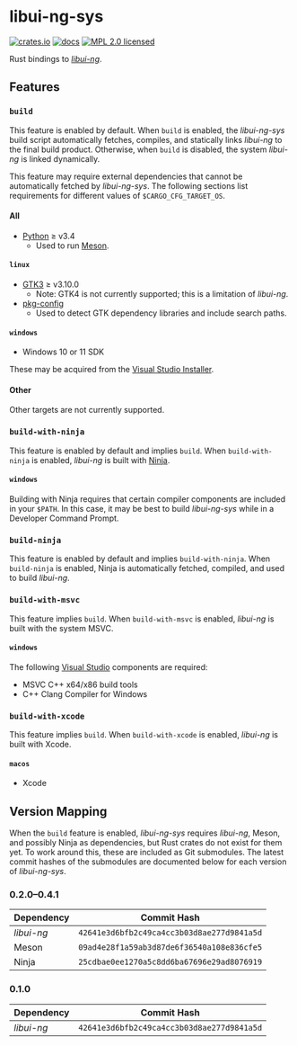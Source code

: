 # libui-ng-sys

[![crates.io](https://img.shields.io/crates/v/libui-ng-sys)](https://crates.io/crates/libui-ng-sys)
[![docs](https://docs.rs/libui-ng-sys/badge.svg)](https://docs.rs/libui-ng-sys)
[![MPL 2.0 licensed](https://img.shields.io/github/license/norepimorphism/libui-ng-sys)](./LICENSE)

Rust bindings to [*libui-ng*](https://github.com/libui-ng/libui-ng).

## Features

### `build`

This feature is enabled by default. When `build` is enabled, the *libui-ng-sys* build script automatically fetches, compiles, and statically links *libui-ng* to the final build product. Otherwise, when `build` is disabled, the system *libui-ng* is linked dynamically.

This feature may require external dependencies that cannot be automatically fetched by *libui-ng-sys*. The following sections list requirements for different values of `$CARGO_CFG_TARGET_OS`.

#### All

* [Python](https://www.python.org/) &ge; v3.4
    * Used to run [Meson](https://mesonbuild.com/).

#### `linux`

* [GTK3](https://gtk.org) &ge; v3.10.0
    * Note: GTK4 is not currently supported; this is a limitation of *libui-ng*.
* [pkg-config](https://www.freedesktop.org/wiki/Software/pkg-config/)
    * Used to detect GTK dependency libraries and include search paths.

#### `windows`

* Windows 10 or 11 SDK

These may be acquired from the [Visual Studio Installer](https://visualstudio.microsoft.com/downloads/#build-tools-for-visual-studio-2022).

#### Other

Other targets are not currently supported.

### `build-with-ninja`

This feature is enabled by default and implies `build`. When `build-with-ninja` is enabled, *libui-ng* is built with [Ninja](https://ninja-build.org/).

#### `windows`

Building with Ninja requires that certain compiler components are included in your `$PATH`. In this case, it may be best to build *libui-ng-sys* while in a Developer Command Prompt.

### `build-ninja`

This feature is enabled by default and implies `build-with-ninja`. When `build-ninja` is enabled, Ninja is automatically fetched, compiled, and used to build *libui-ng*.

### `build-with-msvc`

This feature implies `build`. When `build-with-msvc` is enabled, *libui-ng* is built with the system MSVC.

#### `windows`

The following [Visual Studio](https://visualstudio.microsoft.com/downloads/#build-tools-for-visual-studio-2022) components are required:

* MSVC C++ x64/x86 build tools
* C++ Clang Compiler for Windows

### `build-with-xcode`

This feature implies `build`. When `build-with-xcode` is enabled, *libui-ng* is built with Xcode.

#### `macos`

* Xcode

## Version Mapping

When the `build` feature is enabled, *libui-ng-sys* requires *libui-ng*, Meson, and possibly Ninja as dependencies, but Rust crates do not exist for them yet. To work around this, these are included as Git submodules. The latest commit hashes of the submodules are documented below for each version of *libui-ng-sys*.

### 0.2.0&ndash;0.4.1

| Dependency | Commit Hash                                |
| ---------- | ------------------------------------------ |
| *libui-ng* | `42641e3d6bfb2c49ca4cc3b03d8ae277d9841a5d` |
| Meson      | `09ad4e28f1a59ab3d87de6f36540a108e836cfe5` |
| Ninja      | `25cdbae0ee1270a5c8dd6ba67696e29ad8076919` |

### 0.1.0

| Dependency | Commit Hash                                |
| ---------- | ------------------------------------------ |
| *libui-ng* | `42641e3d6bfb2c49ca4cc3b03d8ae277d9841a5d` |
